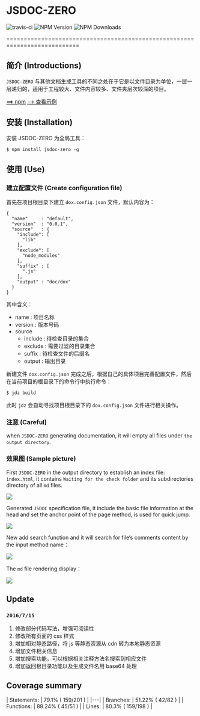 # JSDOC-ZERO

![travis-ci](https://travis-ci.org/kahn1990/jsdoc-zero.svg?branch=master)
![NPM Version](https://img.shields.io/npm/v/jsdoc-zero.svg?style=flat)
![NPM Downloads](https://img.shields.io/npm/dm/jsdoc-zero.svg?style=flat)

===========================================================================
## 简介 (Introductions)

`JSDOC-ZERO` 与其他文档生成工具的不同之处在于它是以文件目录为单位，一层一层递归的，适用于工程较大、文件内容较多、文件夹层次较深的项目。

[==> npm](https://npmjs.org/package/jsdoc-zero)
[--> 查看示例](http://kahn1990.com/jsdoc-zero/doc/dox/index.html)

## 安装 (Installation)
安装 JSDOC-ZERO 为全局工具：

```
$ npm install jsdoc-zero -g
```

## 使用 (Use)

### 建立配置文件 (Create configuration file)

首先在项目根目录下建立 `dox.config.json` 文件，默认内容为：

```
{
  "name"     : "default",
  "version"  : "0.0.1",
  "source"   : {
    "include": [
      "lib"
    ],
    "exclude": [
      "node_modules"
    ],
    "suffix" : [
      ".js"
    ],
    "output" : "doc/dox"
  }
}
```

其中含义：

- name : 项目名称
- version : 版本号码
- source
    - include : 待检查目录的集合
    - exclude : 需要过滤的目录集合
    - suffix : 待检查文件的后缀名
    - output : 输出目录

新建文件 `dox.config.json` 完成之后，根据自己的具体项目完善配置文件，然后在当前项目的根目录下的命令行中执行命令：

```js
$ jdz build
```
此时 `jdz` 会自动寻找项目根目录下的 `dox.config.json` 文件进行相关操作。

### 注意 (Careful)

when `JSDOC-ZERO` generating documentation, it will empty all files under `the output directory`.

### 效果图 (Sample picture)

First `JSDOC-ZERO` in the output directory to establish an index file: ` index.html`, it contains `Waiting for the check folder` and its subdirectories directory of all ` md ` files.

![](./img/gif/menuogv.gif)

Generated ` JSDOC ` specification file, it include the basic file information at the head and set the anchor point of the page method, is used for quick jump.

![](./img/gif/jsogv.gif)

New add search function and it will search for file‘s comments content by the input method name：

![](./img/gif/searchogv.gif)


The `md` file rendering display：

![](./img/gif/mdogv.gif)

## Update

### `2016/7/15`

1. 修改部分代码写法，增强可阅读性
1. 修改所有页面的 css 样式
1. 增加相对静态路径，将 js 等静态资源从 cdn 转为本地静态资源
1. 增加文件相关信息
1. 增加搜索功能，可以根据相关注释方法名搜索到相应文件
1. 增加返回根目录功能以及生成文件名用 base64 处理


## Coverage summary

| Statements: | 79.1% ( 159/201 ) |
|---|
| Branches: | 51.22% ( 42/82 ) |
| Functions: | 88.24% ( 45/51 ) |
| Lines: | 80.3% ( 159/198 ) |

